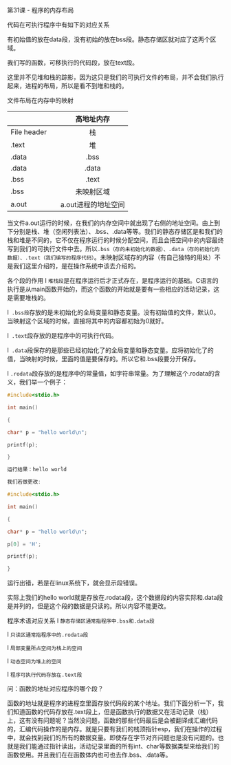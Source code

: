 第31课 - 程序的内存布局

 

代码在可执行程序中有如下的对应关系
 

有初始值的放在data段，没有初始的放在bss段。静态存储区就对应了这两个区域。

我们写的函数，可移执行的代码段，放在text段。

这里并不见堆和栈的踪影，因为这只是我们的可执行文件的布局，并不会我们执行起来，进程的布局，所以是看不到堆和栈的。

文件布局在内存中的映射


|   |   | 高地址内存 |
| :-----| ----: | :----: |
| File header |   | 栈 |
| .text |   | 堆 |
| .data |   | .bss |
| .data |   | .data |
| .bss |   | .text |
| .bss |   | 未映射区域 |
| a.out |   | a.out进程的地址空间 |


当文件a.out运行的时候，在我们的内存空间中就出现了右侧的地址空间。由上到下分别是栈、堆（空闲列表法）、.bss、.data等等。我们的静态存储区是和我们的栈和堆是不同的，它不仅在程序运行的时候分配空间，而且会把空间中的内容最终写到我们的可执行文件中去。所以`.bss（存的未初始化的数据）、.data（存的初始化的数据）、.text（我们编写的程序代码）`。未映射区域存的内容（有自己独特的用处）不是我们这里介绍的，是在操作系统中该去介绍的。

各个段的作用
l `堆栈段`是在程序运行后才正式存在，是程序运行的基础。C语言的执行是从main函数开始的，而这个函数的开始就是要有一些相应的活动记录，这是需要堆栈的。

l` .bss段`存放的是未初始化的全局变量和静态变量。没有初始值的文件，默认0。当映射这个区域的时候，直接将其中的内容都初始为0就好。

l` .text`段存放的是程序中的可执行代码。

l` .data`段保存的是那些已经初始化了的全局变量和静态变量。应将初始化了的值，当映射的时候，里面的值是要保存的。所以它和.bss段要分开保存。

l `.rodata`段存放的是程序中的常量值，如字符串常量。为了理解这个.rodata的含义，我们举一个例子：
```C 
#include<stdio.h>

int main()

{

char* p = "hello world\n";

printf(p);

}

运行结果：hello world

我们若做更改:

#include<stdio.h>

int main()

{

char* p = "hello world\n";

p[0] = 'H';

printf(p);

}
```
运行出错，若是在linux系统下，就会显示段错误。

实际上我们的hello world就是存放在.rodata段，这个数据段的内容实际和.data段是并列的，但是这个段的数据是只读的。所以内容不能更改。

 

程序术语对应关系
l `静态存储区通常指程序中.bss和.data段`

l `只读区通常指程序中的.rodata段`

l `局部变量所占空间为栈上的空间`

l `动态空间为堆上的空间`

l `程序可执行代码存放在.text段`

问：函数的地址对应程序的哪个段？

函数的地址就是程序的进程空里面存放代码段的某个地址。我们下面分析一下，我们知道函数的代码存放在.text段上，但是函数执行的数据又在活动记录（栈）上，这有没有问题呢？当然没问题，函数的那些代码最后是会被翻译成汇编代码的，汇编代码操作的是内存。就是只要有我们的栈顶指针esp，我们在操作的过程中，就会找到我们的所有的数据变量。即使存在字节对齐问题也是没有问题的。也就是我们能通过指针读出，活动记录里面的所有int、char等数据类型来给我们的函数使用。并且我们在在函数体内也可也去作.bss、.data等。